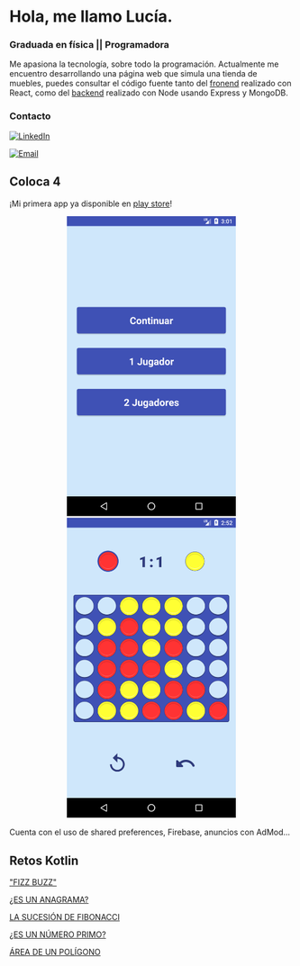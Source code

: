 # Hola, me llamo Lucía.

### Graduada en física || Programadora

Me apasiona la tecnología, sobre todo la programación. Actualmente me encuentro desarrollando una página web que simula una tienda de muebles, puedes consultar el código fuente tanto del [fronend](https://github.com/Galudev/shop) realizado con React, como del [backend](https://github.com/Galudev/shop-backend) realizado con Node usando Express y MongoDB.

### Contacto
[![LinkedIn](https://img.shields.io/badge/LinkedIn-Lucía_Gálvez_Durán-0077B5?&logo=linkedin&logoColor=white&labelColor=101010)](https://www.linkedin.com/in/luciagalvezduran/)

[![Email](https://img.shields.io/badge/Email-lucia.galudev@gmail.com-EC5252?&logo=gmail&logoColor=white&labelColor=101010)](mailto:lucia.galudev@gmail.com?)


## Coloca 4
¡Mi primera app ya disponible en [play store](https://play.google.com/store/apps/details?id=com.galudev.coloca4)!

<div align="center">
    <img src="https://github.com/Galudev/Images/blob/main/Captura%206.png" width="300px"</img> 
    <img src="https://github.com/Galudev/Images/blob/main/Captura%205.png" width="300px"</img> 
</div> 

Cuenta con el uso de shared preferences, Firebase, anuncios con AdMod...

## Retos Kotlin

["FIZZ BUZZ"](https://github.com/Galudev/Weekly-Challenge-2022-Kotlin/blob/main/app/src/main/java/com/mouredev/weeklychallenge2022/Challenge0.kt)

[¿ES UN ANAGRAMA?](https://github.com/Galudev/Weekly-Challenge-2022-Kotlin/blob/main/app/src/main/java/com/mouredev/weeklychallenge2022/Challenge1.kt)

[LA SUCESIÓN DE FIBONACCI](https://github.com/Galudev/Weekly-Challenge-2022-Kotlin/blob/main/app/src/main/java/com/mouredev/weeklychallenge2022/Challenge2.kt)

[¿ES UN NÚMERO PRIMO?](https://github.com/Galudev/Weekly-Challenge-2022-Kotlin/blob/main/app/src/main/java/com/mouredev/weeklychallenge2022/Challenge3.kt)

[ÁREA DE UN POLÍGONO](https://github.com/Galudev/Weekly-Challenge-2022-Kotlin/blob/main/app/src/main/java/com/mouredev/weeklychallenge2022/Challenge4.kt)
